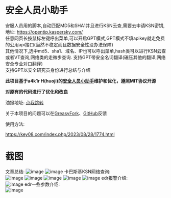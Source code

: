 # 安全人员小助手
安服人员用的脚本,自动匹配MD5和SHA1并且进行KSN云查,需要去申请KSN密钥,地址: https://opentip.kaspersky.com/  
任意网页长按鼠标左键呼出菜单,可以开启GPT模式,GPT模式不填apikey就走免费的公用api接口(当然不稳定而且数据安全性没办法保障)  
其他情况下,选中md5、sha1、域名、IP也可以呼出菜单,hash类可以进行KSN云查或者VT查询,网络类的走微步查询. 支持GPT带安全名词翻译(碾压其他的翻译,网络安全专业对口翻译)  
支持GPT以安全研究员身份进行总结与介绍  

**此项目基于a4k1r H(huoji)的[安全人员小助手](https://greasyfork.org/zh-CN/scripts/474072)维护和优化，遵照MIT协议开源**

**对原有的代码进行了优化和改良**

油猴地址: [点我跳转](https://greasyfork.org/zh-CN/scripts/526425)

关于本项目的问题可以在[GreasyFork](https://greasyfork.org/zh-CN/scripts/526425/feedback)、[GitHub](https://github.com/wwwab123/Threat-Intelligence-Inquiry-UserScript/issues)反馈

使用方法: 

https://key08.com/index.php/2023/08/28/1774.html 

# 截图
文章总结: 
![image](/imgs/1.png)
![image](/imgs/2.png)
卡巴斯基KSN网络查询:  
![image](/imgs/3.png)
![image](/imgs/4.png)
![image](/imgs/5.png)
![image](/imgs/6.png)
![image](/imgs/7.png)
edr报警介绍:  
![image](/imgs/8.png)
edr一些参数介绍:  
![image](/imgs/9.png)

